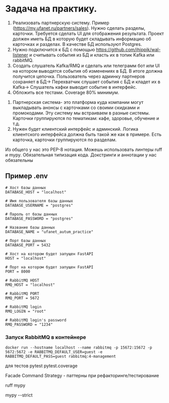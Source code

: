 # Задача на практику. 
1) Реализовать партнерскую систему. Пример (https://my.ufanet.ru/partners/sales). Нужно сделать разделы, карточки. Требуется сделать UI для отображения результата. Проект должен иметь БД в которую будет складывать информацию об карточках и разделах. В качестве БД используют Postgres.
2) Нужно подключится к БД с помощью https://github.com/ihippik/wal-listener и считывать события из БД и класть их в топик Kafka или rabbitMQ.
3) Создать слушатель Kafka/RMQ и сделать или телеграмм бот или UI на котором выводятся события об изменениях в БД.
В итоге должна получится цепочка. Пользователь через админку партнеров сохраняет в БД-> Перехватчик слушает события с БД и кладет их в Kafka-> Слушатель кафки выводит событие в интерфейс.
4) Обложить все тестами. Coverage 80% минимум.

1. Партнерская система- это платформа куда компании могут выкладывать анонсы с карточками со своими скидками и промокодами. Эту систему мы встраиваем в разные системы. Карточки группируются по тематикам: кафе, здоровье, обучение и т.д. 
2. Нужен будет клиентский интерфейс и админский. Логика клиентского интерфейса должна быть такой же как в примере. Есть карточка, карточки группируются по разделам.

Из общего у нас это PEP-8 нотация. Можешь использовать линтеры ruff и mypy. Обязательная типизация кода.
Докстринги и аннотации у нас обязательны

## Пример .env
```
# Хост базы данных
DATABASE_HOST = "localhost"

# Имя пользователя базы данных
DATABASE_USERNAME = "postgres"

# Пароль от базы данных
DATABASE_PASSWORD = "postgres"

# Название базы данных
DATABASE_NAME = "ufanet_autum_practice"

# Порт базы данных
DATABASE_PORT = 5432

# Хост на котором будет запущен FastAPI
HOST = "localhost"

# Порт на котором будет запущен FastAPI
PORT = 8000

# RabbitMQ HOST
RMQ_HOST = "localhost"

# RabbitMQ PORT
RMQ_PORT = 5672

# RabbitMQ login
RMQ_LOGIN = "root"

# RabbitMQ login's password
RMQ_PASSWORD = "1234"
```

### Запуск RabbitMQ в контейнере
```docker
docker run --hostname localhost --name rabbitmq -p 15672:15672 -p 5672:5672 -e RABBITMQ_DEFAULT_USER=guest -e RABBITMQ_DEFAULT_PASS=guest rabbitmq:4-management
```

для тестов pytest
pytest.coverage

Facade Command Strategy - паттерны при рефакторинге/тестирование

ruff mypy

mypy --strict

